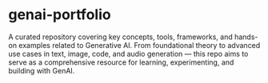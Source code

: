 # genai-portfolio
A curated repository covering key concepts, tools, frameworks, and hands-on examples related to Generative AI. From foundational theory to advanced use cases in text, image, code, and audio generation — this repo aims to serve as a comprehensive resource for learning, experimenting, and building with GenAI.

